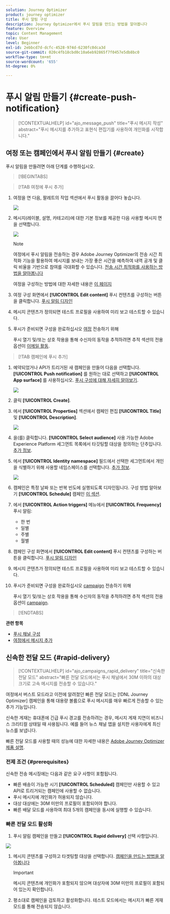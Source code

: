 ```yaml
---
solution: Journey Optimizer
product: journey optimizer
title: 푸시 알림 구성
description: Journey Optimizer에서 푸시 알림을 만드는 방법을 알아봅니다
feature: Overview
topic: Content Management
role: User
level: Beginner
exl-id: 2ebbcd7d-dcfc-4528-974d-6230fc0dca3d
source-git-commit: 020c4fb18cbd0c10a6eb92865f7f0457e5db8bc0
workflow-type: tm+mt
source-wordcount: '655'
ht-degree: 0%

---
```


# 푸시 알림 만들기 {#create-push-notification}

>[!CONTEXTUALHELP]
>id="ajo_message_push"
>title="푸시 메시지 작성"
>abstract="푸시 메시지를 추가하고 표현식 편집기를 사용하여 개인화를 시작합니다."

## 여정 또는 캠페인에서 푸시 알림 만들기 {#create}

푸시 알림을 만들려면 아래 단계를 수행하십시오.

>[!BEGINTABS]

>[!TAB 여정에 푸시 추가]

1. 여정을 연 다음, 팔레트의 작업 섹션에서 푸시 활동을 끌어다 놓습니다.

   ![](assets/push_create_1.png)

1. 메시지(레이블, 설명, 카테고리)에 대한 기본 정보를 제공한 다음 사용할 메시지 면을 선택합니다.

   ![](assets/push_create_2.png)

   >[!NOTE]
   >
   >여정에서 푸시 알림을 전송하는 경우 Adobe Journey Optimizer의 전송 시간 최적화 기능을 활용하여 메시지를 보내는 가장 좋은 시간을 예측하여 내역 공개 및 클릭 비율을 기반으로 참여를 극대화할 수 있습니다. [전송 시간 최적화를 사용하는 방법을 알아봅니다](../building-journeys/journeys-message.md#send-time-optimization)

   여정을 구성하는 방법에 대한 자세한 내용은 [이 페이지](../building-journeys/journey-gs.md)

1. 여정 구성 화면에서 **[!UICONTROL Edit content]** 푸시 컨텐츠를 구성하는 버튼을 클릭합니다. [푸시 알림 디자인](design-push.md)

1. 메시지 콘텐츠가 정의되면 테스트 프로필을 사용하여 미리 보고 테스트할 수 있습니다.

1. 푸시가 준비되면 구성을 완료하십시오 [여정](../building-journeys/journey-gs.md) 전송하기 위해

   푸시 열기 및/또는 상호 작용을 통해 수신자의 동작을 추적하려면 추적 섹션의 전용 옵션이 [이메일 활동](../building-journeys/journeys-message.md).

>[!TAB 캠페인에 푸시 추가]

1. 예약되었거나 API가 트리거된 새 캠페인을 만들어 다음을 선택합니다. **[!UICONTROL Push notification]** 를 원하는 대로 선택하고 **[!UICONTROL App surface]** 를 사용하십시오. [푸시 구성에 대해 자세히 알아보기](push-configuration.md).

   ![](assets/push_create_3.png)

1. 클릭 **[!UICONTROL Create]**.

1. 에서 **[!UICONTROL Properties]** 섹션에서 캠페인 편집 **[!UICONTROL Title]** 및 **[!UICONTROL Description]**.

   ![](assets/push_create_4.png)

1. 을(를) 클릭합니다. **[!UICONTROL Select audience]** 사용 가능한 Adobe Experience Platform 세그먼트 목록에서 타깃팅할 대상을 정의하는 단추입니다. [추가 정보](../segment/about-segments.md).

1. 에서 **[!UICONTROL Identity namespace]** 필드에서 선택한 세그먼트에서 개인을 식별하기 위해 사용할 네임스페이스를 선택합니다. [추가 정보](../event/about-creating.md#select-the-namespace).

   ![](assets/push_create_5.png)

1. 캠페인은 특정 날짜 또는 반복 빈도에 실행되도록 디자인됩니다. 구성 방법 알아보기 **[!UICONTROL Schedule]** 캠페인 [이 섹션](../campaigns/create-campaign.md#schedule).

1. 에서 **[!UICONTROL Action triggers]** 메뉴에서 **[!UICONTROL Frequency]** 푸시 알림:

   * 한 번
   * 일별
   * 주별
   * 월별

1. 캠페인 구성 화면에서 **[!UICONTROL Edit content]** 푸시 컨텐츠를 구성하는 버튼을 클릭합니다. [푸시 알림 디자인](design-push.md)

1. 메시지 콘텐츠가 정의되면 테스트 프로필을 사용하여 미리 보고 테스트할 수 있습니다.

1. 푸시가 준비되면 구성을 완료하십시오 [campaign](../campaigns/create-campaign.md) 전송하기 위해

   푸시 열기 및/또는 상호 작용을 통해 수신자의 동작을 추적하려면 추적 섹션의 전용 옵션이 [campaign](../campaigns/create-campaign.md).

>[!ENDTABS]

**관련 항목**

* [푸시 채널 구성](push-gs.md)
* [여정에서 메시지 추가](../building-journeys/journeys-message.md)

## 신속한 전달 모드 {#rapid-delivery}

>[!CONTEXTUALHELP]
>id="ajo_campaigns_rapid_delivery"
>title="신속한 전달 모드"
>abstract="빠른 전달 모드에서는 푸시 채널에서 30M 이하의 대상 크기로 고속 메시지를 전송할 수 있습니다."

여정에서 버스트 모드라고 이전에 알려졌던 빠른 전달 모드는 [!DNL Journey Optimizer] 캠페인을 통해 대용량 볼륨으로 푸시 메시지를 매우 빠르게 전송할 수 있는 추가 기능입니다.

신속한 게재는 휴대폰에 긴급 푸시 경고를 전송하려는 경우, 메시지 게재 지연이 비즈니스 크리티컬 상태일 때 사용됩니다. 예를 들어 뉴스 채널 앱을 설치한 사용자에게 최신 뉴스를 보냅니다.

빠른 전달 모드를 사용할 때의 성능에 대한 자세한 내용은 [Adobe Journey Optimizer 제품 설명](https://helpx.adobe.com/legal/product-descriptions/adobe-journey-optimizer.html).

### 전제 조건 {#prerequisites}

신속한 전송 메시징에는 다음과 같은 요구 사항이 포함됩니다.

* 빠른 배송이 가능한 시기 **[!UICONTROL Scheduled]** 캠페인만 사용할 수 있고 API로 트리거되는 캠페인에 사용할 수 없습니다.
* 푸시 메시지에 개인화가 허용되지 않습니다.
* 대상 대상에는 30M 미만의 프로필이 포함되어야 합니다.
* 빠른 배달 모드를 사용하여 최대 5개의 캠페인을 동시에 실행할 수 있습니다.

### 빠른 전달 모드 활성화

1. 푸시 알림 캠페인을 만들고 **[!UICONTROL Rapid delivery]** 선택 사항입니다.

![](assets/create-campaign-burst.png)

1. 메시지 콘텐츠를 구성하고 타겟팅할 대상을 선택합니다. [캠페인을 만드는 방법을 알아봅니다](#create)

   >[!IMPORTANT]
   >
   >메시지 콘텐츠에 개인화가 포함되지 않으며 대상자에 30M 미만의 프로필이 포함되어 있는지 확인합니다.

1. 평소대로 캠페인을 검토하고 활성화합니다. 테스트 모드에서는 메시지가 빠른 게재 모드를 통해 전송되지 않습니다.